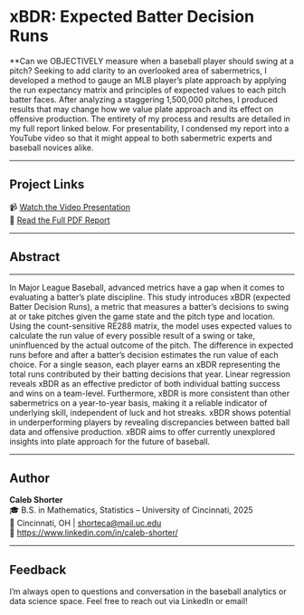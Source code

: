 # xBDR: Expected Batter Decision Runs

**Can we OBJECTIVELY measure when a baseball player should swing at a pitch? Seeking to add clarity to an overlooked area of sabermetrics, I developed a method to gauge an MLB player’s plate approach by applying the run expectancy matrix and principles of expected values to each pitch batter faces. After analyzing a staggering 1,500,000 pitches, I produced results that may change how we value plate approach and its effect on offensive production. The entirety of my process and results are detailed in my full report linked below. For presentability, I condensed my report into a YouTube video so that it might appeal to both sabermetric experts and baseball novices alike. 

---

## Project Links

📹 [Watch the Video Presentation](https://youtu.be/geyiYIFDr9A)  
📄 [Read the Full PDF Report](https://drive.google.com/file/d/1hGs09fTjSKbVRUFKM8LZrey_ktwgq_OE/view)

---

## Abstract

---

In Major League Baseball, advanced metrics have a gap when it comes to evaluating a batter’s plate discipline. This study introduces xBDR (expected Batter Decision Runs), a metric that measures a batter’s decisions to swing at or take pitches given the game state and the pitch type and location. Using the count-sensitive RE288 matrix, the model uses expected values to calculate the run value of every possible result of a swing or take, uninfluenced by the actual outcome of the pitch. The difference in expected runs before and after a batter’s decision estimates the run value of each choice. For a single season, each player earns an xBDR representing the total runs contributed by their batting decisions that year. Linear regression reveals xBDR as an effective predictor of both individual batting success and wins on a team-level. Furthermore, xBDR is more consistent than other sabermetrics on a year-to-year basis, making it a reliable indicator of underlying skill, independent of luck and hot streaks. xBDR shows potential in underperforming players by revealing discrepancies between batted ball data and offensive production. xBDR aims to offer currently unexplored insights into plate approach for the future of baseball.

---

## Author

**Caleb Shorter**  
🎓 B.S. in Mathematics, Statistics – University of Cincinnati, 2025  
📍 Cincinnati, OH | shorteca@mail.uc.edu  
🔗 https://www.linkedin.com/in/caleb-shorter/ 

---

## Feedback

I’m always open to questions and conversation in the baseball analytics or data science space. Feel free to reach out via LinkedIn or email!

